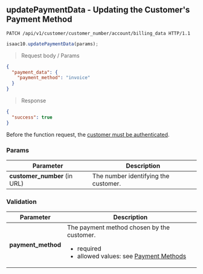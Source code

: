 ## updatePaymentData - Updating the Customer's Payment Method

```http
PATCH /api/v1/customer/customer_number/account/billing_data HTTP/1.1
```

```javascript
isaac10.updatePaymentData(params);
```

> Request body / Params

```json
{
  "payment_data": {
    "payment_method": "invoice"
  }
}
```


> Response

```json
{
  "success": true
}
```


<aside class="success">
Before the function request, the <a href= "#customer-authentication"> customer must be authenticated</a>.
</aside>

### Params

Parameter | Description
----------|-------------
**customer_number** (in URL) | The number identifying the customer.

### Validation
Parameter | Description
----------|-------------
**payment_method** | The payment method chosen by the customer. <ul> <div style="text-align: left;"> <li>required</li> <li>allowed values: see [Payment Methods](#payment-methods)</li> </ul>
